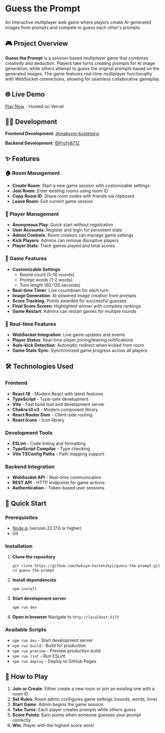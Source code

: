 # Guess the Prompt

An interactive multiplayer web game where players create AI-generated images from prompts and compete to guess each other's prompts.

## 🎮 Project Overview

**Guess the Prompt** is a session-based multiplayer game that combines creativity and deduction. Players take turns creating prompts for AI image generation, while others attempt to guess the original prompts based on the generated images. The game features real-time multiplayer functionality with WebSocket connections, allowing for seamless collaborative gameplay.

## 🌐 Live Demo

[Play Now](https://guess-the-prompt-lf0nyrtda-mkost996-gmailcoms-projects.vercel.app//) - Hosted on Vercel

## 👨‍💻 Development

**Frontend Development**: [@maksym-kostetskyi](https://github.com/maksym-kostetskyi)

**Backend Development**: [@Profy8712](https://github.com/Profy8712/guess-the-prompt-backend)

## ✨ Features

### 🏠 Room Management

- **Create Room**: Start a new game session with customizable settings
- **Join Room**: Enter existing rooms using room ID
- **Copy Room ID**: Share room codes with friends via clipboard
- **Leave Room**: Exit current game session

### 👥 Player Management

- **Anonymous Play**: Quick start without registration
- **User Accounts**: Register and login for persistent stats
- **Admin Controls**: Room creators can manage game settings
- **Kick Players**: Admins can remove disruptive players
- **Player Stats**: Track games played and total scores

### 🎯 Game Features

- **Customizable Settings**:
  - Round count (5-10 rounds)
  - Prompt words (1-2 words)
  - Turn length (60-120 seconds)
- **Real-time Timer**: Live countdown for each turn
- **Image Generation**: AI-powered image creation from prompts
- **Score Tracking**: Points awarded for successful guesses
- **Final Score Screen**: Highlighted winner with complete rankings
- **Game Restart**: Admins can restart games for multiple rounds

### 🔄 Real-time Features

- **WebSocket Integration**: Live game updates and events
- **Player Status**: Real-time player joining/leaving notifications
- **Auto-kick Detection**: Automatic redirect when kicked from room
- **Game State Sync**: Synchronized game progress across all players

## 🛠 Technologies Used

### Frontend

- **React 19** - Modern React with latest features
- **TypeScript** - Type-safe development
- **Vite** - Fast build tool and development server
- **Chakra UI v3** - Modern component library
- **React Router Dom** - Client-side routing
- **React Icons** - Icon library

### Development Tools

- **ESLint** - Code linting and formatting
- **TypeScript Compiler** - Type checking
- **Vite TSConfig Paths** - Path mapping support

### Backend Integration

- **WebSocket API** - Real-time communication
- **REST API** - HTTP endpoints for game actions
- **Authentication** - Token-based user sessions

## 🚀 Quick Start

### Prerequisites

- [Node.js](https://nodejs.org/) (version 22.17.0 or higher)
- Git

### Installation

1. **Clone the repository**

   ```bash
   git clone https://github.com/maksym-kostetskyi/guess-the-prompt.git
   cd guess-the-prompt
   ```

2. **Install dependencies**

   ```bash
   npm install
   ```

3. **Start development server**

   ```bash
   npm run dev
   ```

4. **Open in browser**
   Navigate to `http://localhost:5173`

### Available Scripts

- `npm run dev` - Start development server
- `npm run build` - Build for production
- `npm run preview` - Preview production build
- `npm run lint` - Run ESLint
- `npm run deploy` - Deploy to GitHub Pages

## 🎯 How to Play

1. **Join or Create**: Either create a new room or join an existing one with a room ID
2. **Set Rules**: Room admin configures game settings (rounds, words, time)
3. **Start Game**: Admin begins the game session
4. **Take Turns**: Each player creates prompts while others guess
5. **Score Points**: Earn points when someone guesses your prompt correctly
6. **Win**: Player with the highest score wins!
